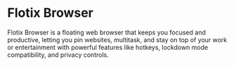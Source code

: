# Flotix Browser
Flotix Browser is a floating web browser that keeps you focused and productive, letting you pin websites, multitask, and stay on top of your work or entertainment with powerful features like hotkeys, lockdown mode compatibility, and privacy controls.
